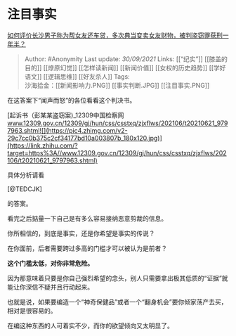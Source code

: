 # 注目事实
[如何评价长沙男子称为帮女友还车贷，多次典当变卖女友财物，被判盗窃罪获刑一年半？](https://www.zhihu.com/question/489632025/answer/2146935196)

> Author: #Anonymity 
Last update: *30/09/2021* 
Links: [[“纪实”]] [[膝盖的目的]] [[燎原幻觉]] [[怎样读新闻]] [[新闻价值]] [[女权的历史趋势]] [[学好语文]] [[逻辑思维]] [[好友杀人]] 
Tags:   
沙海拾金：[[新闻影响力.PNG]] [[事实判断.JPG]] [[注目事实.PNG]] 

在这答案下“闻声而怒”的各位看看这个判决书。

[起诉书（彭某某盗窃案)_12309中国检察网​www.12309.gov.cn/12309/gj/hun/css/csstxq/zjxflws/202106/t20210621_9797963.shtml![](https://pic4.zhimg.com/v2-29c7cc0b375c2cf34177bd10a003807b_180x120.jpg)](https://link.zhihu.com/?target=https%3A//www.12309.gov.cn/12309/gj/hun/css/csstxq/zjxflws/202106/t20210621_9797963.shtml)

具体分析请看

[@TEDCJK]

的答案。

看完之后掂量一下自己是有多么容易接纳恶意剪裁的信息。

你所相信的，到底是事实，还是你希望是事实的传说？

在你面前，后者需要跨过多高的门槛才可以被认为是前者？

**这个门槛太低，对你非常危险。**

因为那意味着只要是你自己强烈希望的念头，别人只需要拿出极其低质的“证据”就能让你深信不疑并且行动起来。

也就是说，如果要编造一个“神奇保健品”或者一个“翻身机会”要你倾家荡产去买，相对是很容易的。

在编这种东西的人可着实不少，而你的欲望倾向又太明显了。

